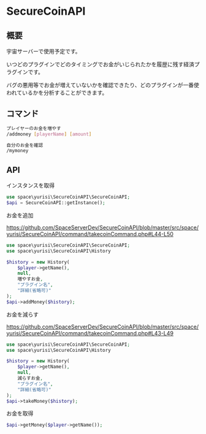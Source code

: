 # SecureCoinAPI

## 概要　
宇宙サーバーで使用予定です。

いつどのプラグインでどのタイミングでお金がいじられたかを履歴に残す経済プラグインです。

バグの悪用等でお金が増えていないかを確認できたり、どのプラグインが一番使われているかを分析することができます。


## コマンド

```bash
プレイヤーのお金を増やす
/addmoney [playerName] [amount]

自分のお金を確認
/mymoney
```

## API

インスタンスを取得
```php
use space\yurisi\SecureCoinAPI\SecureCoinAPI;
$api = SecureCoinAPI::getInstance();
```

お金を追加

https://github.com/SpaceServerDev/SecureCoinAPI/blob/master/src/space/yurisi/SecureCoinAPI/command/takecoinCommand.php#L44-L50
```php
use space\yurisi\SecureCoinAPI\SecureCoinAPI;
use space\yurisi\SecureCoinAPI\History

$history = new History(
    $player->getName(),
    null,
    増やすお金,
    "プラグイン名",
    "詳細(省略可)"
);
$api->addMoney($history);
```

お金を減らす

https://github.com/SpaceServerDev/SecureCoinAPI/blob/master/src/space/yurisi/SecureCoinAPI/command/takecoinCommand.php#L43-L49
```php
use space\yurisi\SecureCoinAPI\SecureCoinAPI;
use space\yurisi\SecureCoinAPI\History

$history = new History(
    $player->getName(),
    null,
    減らすお金,
    "プラグイン名",
    "詳細(省略可)"
);
$api->takeMoney($history);
```

お金を取得
```php
$api->getMoney($player->getName());
```
